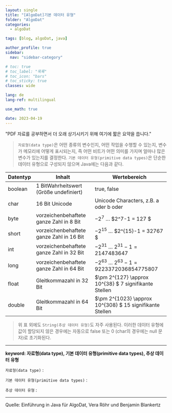 ```yaml
---
layout: single
title: "[AlgoDat]기본 데이터 유형"
folder: "AlgoDat"
categories:
  - algoDat

tags: [blog, algoDat, java]

author_profile: true
sidebar:
  nav: "sidebar-category"

# toc: true
# toc_label: "목록"
# toc_icon: "bars"
# toc_sticky: true
classes: wide

lang: de
lang-ref: multilingual

use_math: true

date: 2023-04-19
---
```


"PDF 자료를 공부하면서 더 오래 상기시키기 위해 여기에 짧은 요약을 씁니다."

> `자료형(data type)`은 어떤 종류의 변수인지, 어떤 작업을 수행할 수 있는지, 변수가 메모리에 어떻게 표시되는지, 즉 어떤 비트가 어떤 의미를 가지며 얼마나 많은 변수가 있는지를 결정한다.
> `기본 데이터 유형(primitive data types)`은 단순한 데이터 유형으로 구성되지 않으며 Java에는 다음과 같다.

| Datentyp | Inhalt                                   | Wertebereich                                             |
| -------- | ---------------------------------------- | -------------------------------------------------------- |
| boolean  | 1 BitWahrheitswert (Größe undefiniert)   | true, false                                              |
| char     | 16 Bit Unicode                           | Unicode Characters, z.B. a oder b oder                   |
| byte     | vorzeichenbehaftete ganze Zahl in 8 Bit  | $-2^7$ $\dots$ $2^7-1 = 127 $                            |
| short    | vorzeichenbehaftete ganze Zahl in 16 Bit | $-2^{15}$ $\dots$ $2^{15}-1 = 32767 $                    |
| int      | vorzeichenbehaftete ganze Zahl in 32 Bit | $-2^{31}$ $\dots$ $2^{31}-1 = 2147483647$                |
| long     | vorzeichenbehaftete ganze Zahl in 64 Bit | $-2^{63}$ $\dots$ $2^{63}-1 = 9223372036854775807$       |
| float    | Gleitkommazahl in 32 Bit                 | $\pm 2^{127} \approx 10^{38} $ 7 signifikante Stellen    |
| double   | Gleitkommazahl in 64 Bit                 | $\pm 2^{1023} \approx 10^{308} $ 15 signifikante Stellen |

> 위 표 외에도 `String(추상 데이터 유형)`도 자주 사용된다.
> 이러한 데이터 유형에 값이 할당되지 않은 경우에는 자동으로 false 또는 0 (char의 경우에는 null 문자)로 초기화된다.

---

**keyword: 자료형(data type), 기본 데이터 유형(primitive data types), 추상 데이터 유형**

`자료형(data type)` :

`기본 데이터 유형(primitive data types)` :

`추상 데이터 유형` :

---

Quelle: Einführung in Java für AlgoDat, Vera Röhr und Benjamin Blankertz
